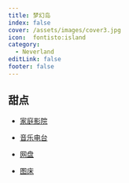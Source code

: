 ```yaml
---
title: 梦幻岛
index: false
cover: /assets/images/cover3.jpg
icon:  fontisto:island
category:
  - Neverland
editLink: false
footer: false
---
```


## 甜点

- [家庭影院](https://nas.ilyl.life:8091/)

- [音乐电台](https://nas.ilyl.life:8089/audio)

- [网盘](https://nas.ilyl.life:8089/file/)

- [图床](https://nas.ilyl.life:8092/default.png)
